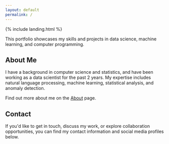 ```yaml
---
layout: default
permalink: /
---
```


{% include landing.html %}

This portfolio showcases my skills and projects in data science, machine learning, and computer programming.

## About Me

I have a background in computer science and statistics, and have been working as a data scientist for the past 2 years. My expertise includes natural language processing, machine learning, statistical analysis, and anomaly detection.

Find out more about me on the [About](/about/) page.

## Contact

If you'd like to get in touch, discuss my work, or explore collaboration opportunities, you can find my contact information and social media profiles below.
